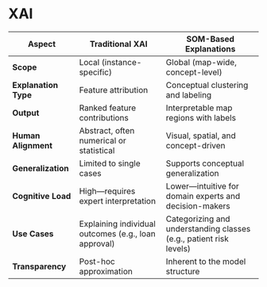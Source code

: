 # XAI

| Aspect               | Traditional XAI                                      | SOM-Based Explanations                                             |
| -------------------- | ---------------------------------------------------- | ------------------------------------------------------------------ |
| **Scope**            | Local (instance-specific)                            | Global (map-wide, concept-level)                                   |
| **Explanation Type** | Feature attribution                                  | Conceptual clustering and labeling                                 |
| **Output**           | Ranked feature contributions                         | Interpretable map regions with labels                              |
| **Human Alignment**  | Abstract, often numerical or statistical             | Visual, spatial, and concept-driven                                |
| **Generalization**   | Limited to single cases                              | Supports conceptual generalization                                 |
| **Cognitive Load**   | High—requires expert interpretation                  | Lower—intuitive for domain experts and decision-makers             |
| **Use Cases**        | Explaining individual outcomes (e.g., loan approval) | Categorizing and understanding classes (e.g., patient risk levels) |
| **Transparency**     | Post-hoc approximation                               | Inherent to the model structure                                    |
